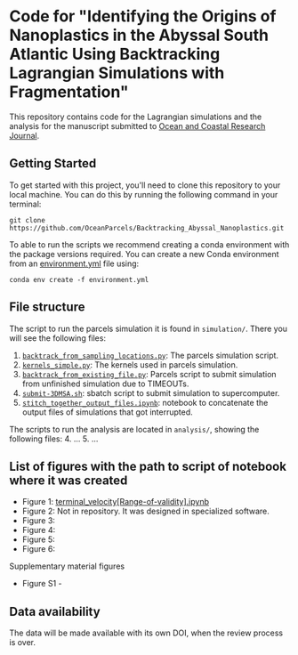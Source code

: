 # Code for "Identifying the Origins of Nanoplastics in the Abyssal South Atlantic Using Backtracking Lagrangian Simulations with Fragmentation"

This repository contains code for the Lagrangian simulations and the analysis for the manuscript submitted to [Ocean and Coastal Research Journal](https://www.ocr-journal.org/).

## Getting Started

To get started with this project, you'll need to clone this repository to your local machine. You can do this by running the following command in your terminal:


`git clone https://github.com/OceanParcels/Backtracking_Abyssal_Nanoplastics.git`

To able to run the scripts we recommend creating a conda environment with the package versions required. You can create a new Conda environment from an [environment.yml](environment.yml) file using:

`conda env create -f environment.yml`

## File structure
The script to run the parcels simulation it is found in `simulation/`. There you will see the following files:
1. [`backtrack_from_sampling_locations.py`](simulation/backtrack_from_sampling_locations.py): The parcels simulation script.
2. [`kernels_simple.py`](simulation/backtrack_from_sampling_locations.py): The kernels used in parcels simulation.
3. [`backtrack_from_existing_file.py`](simulation/backtrack_from_existing_file.py): Parcels script to submit simulation from unfinished simulation due to TIMEOUTs.
4. [`submit-3DMSA.sh`](simulation/submit-3DMSA.sh): sbatch script to submit simulation to supercomputer.
5. [`stitch_together_output_files.ipynb`](simulation/stitch_together_output_files.ipynb): notebook to concatenate the output files of simulations that got interrupted.

The scripts to run the analysis are located in `analysis/`, showing the following files:
4. ...
5. ...

## List of figures with the path to script of notebook where it was created
- Figure 1: [terminal_velocity[Range-of-validity].ipynb](analysis/terminal_velocity[Range-of-validity].ipynb)
- Figure 2: Not in repository. It was designed in specialized software.
- Figure 3: 
- Figure 4:
- Figure 5:
- Figure 6:

Supplementary material figures
- Figure S1 -  

## Data availability
The data will be made available with its own DOI, when the review process is over.
